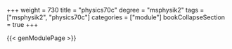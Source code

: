 +++
weight = 730
title = "physics70c"
degree = "msphysik2"
tags = ["msphysik2", "physics70c"]
categories = ["module"]
bookCollapseSection = true
+++

{{< genModulePage >}}
